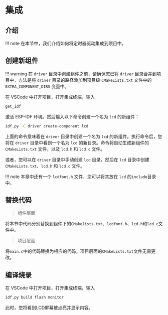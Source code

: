 # 集成

## 介绍

!!! note
    在本节中，我们介绍如何将定时器驱动集成到项目中。

## 创建新组件

!!! warning
    在 `driver` 目录中创建组件之前，请确保您已将 `driver` 目录合并到项目中，方法是将 `driver` 目录的路径添加到项目级 `CMakeLists.txt` 文件中的 `EXTRA_COMPONENT_DIRS` 变量中。

在 VSCode 中打开项目，打开集成终端，输入

```bash
get_idf 
```

激活 ESP-IDF 环境。然后输入以下命令创建一个名为 `lcd` 的新组件：

```bash
idf.py -C driver create-component lcd
```

上面的命令意味着在 `driver` 目录中创建一个名为 `lcd` 的新组件。执行命令后，您将在 `driver` 目录中看到一个名为 `lcd` 的新目录。命令将自动生成新组件的 `CMakeLists.txt` 文件，以及 `lcd.h` 和 `lcd.c` 文件。

或者，您可以在 `driver` 目录中手动创建 `lcd` 目录，然后在 `lcd` 目录中创建 `CMakeLists.txt`、`lcd.h` 和 `lcd.c` 文件。

!!! note
    本章中还有一个 `lcdfont.h` 文件，您可以将其放在 `lcd` 的`include`目录中。

## 替换代码

> 组件层面

将本节中代码分别替换到组件下的`CMakelists.txt`、`lcdfont.h`、`lcd.h`和`lcd.c`文件中。

> 项目层面

将`main.c`中的代码替换为相应的代码。项目层面的`CMakeLists.txt`文件无需更改。

## 编译烧录

在 VSCode 中打开项目，打开集成终端，输入

```bash
idf.py build flash monitor
```
此时，您将看到LCD屏幕被点亮并显示内容。